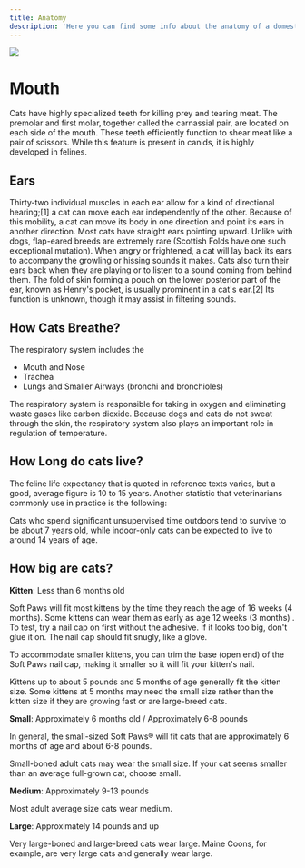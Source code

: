 ```yaml
---
title: Anatomy
description: 'Here you can find some info about the anatomy of a domestic cat.'
---
```


![](https://en.wikipedia.org/wiki/File:Felis_silvestris_restoration_%26_skeleton.jpg)

# Mouth

Cats have highly specialized teeth for killing prey and tearing meat. The premolar and first molar, together called the carnassial pair, are located on each side of the mouth. These teeth efficiently function to shear meat like a pair of scissors. While this feature is present in canids, it is highly developed in felines. 

## Ears 

Thirty-two individual muscles in each ear allow for a kind of directional hearing;[1] a cat can move each ear independently of the other. Because of this mobility, a cat can move its body in one direction and point its ears in another direction. Most cats have straight ears pointing upward. Unlike with dogs, flap-eared breeds are extremely rare (Scottish Folds have one such exceptional mutation). When angry or frightened, a cat will lay back its ears to accompany the growling or hissing sounds it makes. Cats also turn their ears back when they are playing or to listen to a sound coming from behind them. The fold of skin forming a pouch on the lower posterior part of the ear, known as Henry's pocket, is usually prominent in a cat's ear.[2] Its function is unknown, though it may assist in filtering sounds.

## How Cats Breathe?

The respiratory system includes the

* Mouth and Nose
* Trachea
* Lungs and Smaller Airways (bronchi and bronchioles)

The respiratory system is responsible for taking in oxygen and eliminating waste gases like carbon dioxide. Because dogs and cats do not sweat through the skin, the respiratory system also plays an important role in regulation of temperature.

## How Long do cats live?

The feline life expectancy that is quoted in reference texts varies, but a good, average figure is 10 to 15 years. Another statistic that veterinarians commonly use in practice is the following:

Cats who spend significant unsupervised time outdoors tend to survive to be about 7 years old, while indoor-only cats can be expected to live to around 14 years of age.

## How big are cats?

**Kitten**: Less than 6 months old

Soft Paws will fit most kittens by the time they reach the age of 16 weeks (4 months). Some kittens can wear them as early as age 12 weeks (3 months) . To test, try a nail cap on first without the adhesive. If it looks too big, don't glue it on. The nail cap should fit snugly, like a glove.

To accommodate smaller kittens, you can trim the base (open end) of the Soft Paws nail cap, making it smaller so it will fit your kitten's nail.

Kittens up to about 5 pounds and 5 months of age generally fit the kitten size. Some kittens at 5 months may need the small size rather than the kitten size if they are growing fast or are large-breed cats.

**Small**: Approximately 6 months old / Approximately 6-8 pounds

In general, the small-sized Soft Paws® will fit cats that are approximately 6 months of age and about 6-8 pounds.

Small-boned adult cats may wear the small size. If your cat seems smaller than an average full-grown cat, choose small.

**Medium**: Approximately 9-13 pounds

Most adult average size cats wear medium.

**Large**: Approximately 14 pounds and up

Very large-boned and large-breed cats wear large. Maine Coons, for example, are very large cats and generally wear large.